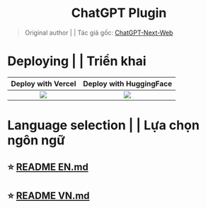 <h1 align="center">ChatGPT Plugin</h1>

> Original author | | Tác giả gốc: [ChatGPT-Next-Web](https://github.com/ChatGPTNextWeb/ChatGPT-Next-Web)

# Deploying | | Triển khai

<div align="center">

|           Deploy with Vercel            |             Deploy with HuggingFace       |           
| :-------------------------------------: | :---------------------------------------: |
| [![][deploy-button-image]][deploy-link] | [![][deploy-button-image2]][deploy-link2] |

</div>

# Language selection | | Lựa chọn ngôn ngữ

## ⭐ [README EN.md](https://github.com/chokiproai/ChatGPT-Plugins/blob/master/README_EN.md)
## ⭐ [README VN.md](https://github.com/chokiproai/ChatGPT-Plugins/blob/master/README_VN.md)

[deploy-button-image]: https://vercel.com/button
[deploy-link]: https://vercel.com/new/chokiproais-projects/clone?repository-url=https%3A%2F%2Fgithub.com%2Fchokiproai%2FChatGPT-Pluginsv2&env=OPENAI_API_KEY%2CCODE&envDescription=Find%20your%20OpenAI%20API%20Key%20by%20click%20the%20right%20Learn%20More%20button.%20%7C%20Access%20Code%20can%20protect%20your%20website&envLink=https://github.com/chokiproai/ChatGPT-Plugins/blob/main/README.md?tab=readme-ov-file&project-name=ChatGPT-Pluginsv2&repository-name=ChatGPT-Pluginsv2
[deploy-button-image2]: https://cdn-uploads.huggingface.co/production/uploads/65c33f0aa592fce762eed505/qpm9eCvzXeXp-3tKJVSqs.png
[deploy-link2]: https://huggingface.co/spaces/ngoctuanai/ChatGPT-Plugins?duplicate=true